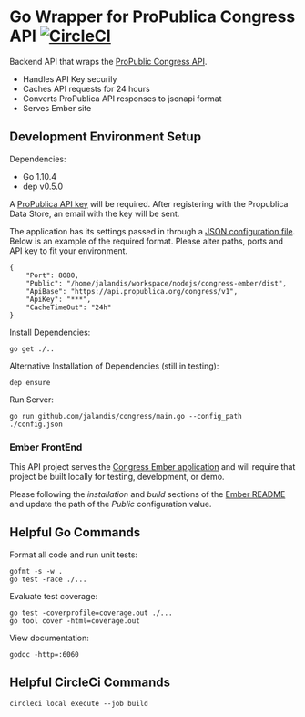 # Go Wrapper for ProPublica Congress API [![CircleCI](https://circleci.com/gh/jalandis/congress-go-api/tree/master.svg?style=svg)](https://circleci.com/gh/jalandis/congress-go-api/tree/master)

Backend API that wraps the [ProPublic Congress API](https://www.propublica.org/datastore/api/propublica-congress-api).

* Handles API Key securily
* Caches API requests for 24 hours
* Converts ProPublica API responses to jsonapi format
* Serves Ember site

## Development Environment Setup

Dependencies:
* Go 1.10.4
* dep v0.5.0

A [ProPublica API key](https://www.propublica.org/datastore/api/propublica-congress-api) will be required.  After registering with the Propublica Data Store, an email with the key will be sent.

The application has its settings passed in through a [JSON configuration file](https://github.com/jalandis/congress-go-api/config_template.json).  Below is an example of the required format.  Please alter paths, ports and API key to fit your environment.

    {
        "Port": 8080,
        "Public": "/home/jalandis/workspace/nodejs/congress-ember/dist",
        "ApiBase": "https://api.propublica.org/congress/v1",
        "ApiKey": "***",
        "CacheTimeOut": "24h"
    }

Install Dependencies:

    go get ./..

Alternative Installation of Dependencies (still in testing):

    dep ensure

Run Server:

    go run github.com/jalandis/congress/main.go --config_path ./config.json

### Ember FrontEnd

This API project serves the [Congress Ember application](https://github.com/jalandis/congress-ember) and will require that project be built locally for testing, development, or demo.

Please following the *installation* and *build* sections of the [Ember README](https://github.com/jalandis/congress-ember/README.md) and update the path of the *Public* configuration value.

## Helpful Go Commands

Format all code and run unit tests:

    gofmt -s -w .
    go test -race ./...

Evaluate test coverage:

    go test -coverprofile=coverage.out ./...
    go tool cover -html=coverage.out

View documentation:

    godoc -http=:6060

## Helpful CircleCi Commands

    circleci local execute --job build
